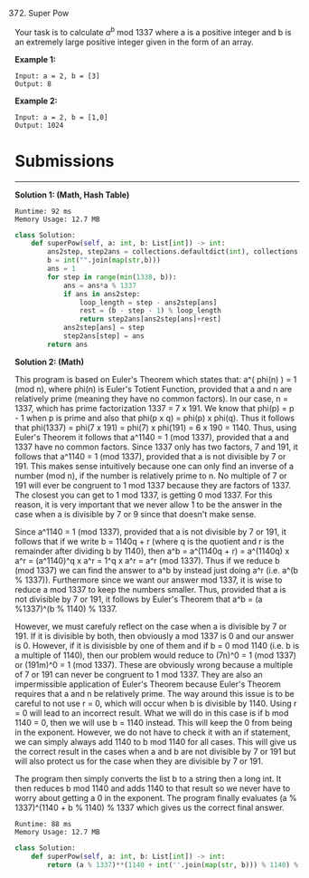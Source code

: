 372. Super Pow

Your task is to calculate $a^{b}$ mod 1337 where a is a positive integer and b is an extremely large positive integer given in the form of an array.

**Example 1:**
```
Input: a = 2, b = [3]
Output: 8
```

**Example 2:**
```
Input: a = 2, b = [1,0]
Output: 1024
```

# Submissions
---
**Solution 1: (Math, Hash Table)**
```
Runtime: 92 ms
Memory Usage: 12.7 MB
```
```python
class Solution:
    def superPow(self, a: int, b: List[int]) -> int:
        ans2step, step2ans = collections.defaultdict(int), collections.defaultdict(int)
        b = int("".join(map(str,b)))
        ans = 1
        for step in range(min(1338, b)):
            ans = ans*a % 1337
            if ans in ans2step:
                loop_length = step - ans2step[ans]
                rest = (b - step - 1) % loop_length
                return step2ans[ans2step[ans]+rest]
            ans2step[ans] = step
            step2ans[step] = ans
        return ans
```

**Solution 2: (Math)**

This program is based on Euler's Theorem which states that: a^( phi(n) ) = 1 (mod n), where phi(n) is Euler's Totient Function, provided that a and n are relatively prime (meaning they have no common factors). In our case, n = 1337, which has prime factorization 1337 = 7 x 191. We know that phi(p) = p - 1 when p is prime and also that phi(p x q) = phi(p) x phi(q). Thus it follows that phi(1337) = phi(7 x 191) = phi(7) x phi(191) = 6 x 190 = 1140. Thus, using Euler's Theorem it follows that a^1140 = 1 (mod 1337), provided that a and 1337 have no common factors. Since 1337 only has two factors, 7 and 191, it follows that a^1140 = 1 (mod 1337), provided that a is not divisible by 7 or 191. This makes sense intuitively because one can only find an inverse of a number (mod n), if the number is relatively prime to n. No multiple of 7 or 191 will ever be congruent to 1 mod 1337 because they are factors of 1337. The closest you can get to 1 mod 1337, is getting 0 mod 1337. For this reason, it is very important that we never allow 1 to be the answer in the case when a is divisible by 7 or 9 since that doesn't make sense.

Since a^1140 = 1 (mod 1337), provided that a is not divisible by 7 or 191, it follows that if we write b = 1140q + r (where q is the quotient and r is the remainder after dividing b by 1140), then a^b = a^(1140q + r) = a^(1140q) x a^r = (a^1140)^q x a^r = 1^q x a^r = a^r (mod 1337). Thus if we reduce b (mod 1337) we can find the answer to a^b by instead just doing a^r (i.e. a^(b % 1337)). Furthermore since we want our answer mod 1337, it is wise to reduce a mod 1337 to keep the numbers smaller. Thus, provided that a is not divisible by 7 or 191, it follows by Euler's Theorem that a^b = (a %1337)^(b % 1140) % 1337.

However, we must carefuly reflect on the case when a is divisible by 7 or 191. If it is divisible by both, then obviously a mod 1337 is 0 and our answer is 0. However, if it is divisisble by one of them and if b = 0 mod 1140 (i.e. b is a multiple of 1140), then our problem would reduce to (7n)^0 = 1 (mod 1337) or (191m)^0 = 1 (mod 1337). These are obviously wrong because a multiple of 7 or 191 can never be congruent to 1 mod 1337. They are also an impermissible application of Euler's Theorem because Euler's Theorem requires that a and n be relatively prime. The way around this issue is to be careful to not use r = 0, which will occur when b is divisible by 1140. Using r = 0 will lead to an incorrect result. What we will do in this case is if b mod 1140 = 0, then we will use b = 1140 instead. This will keep the 0 from being in the exponent. However, we do not have to check it with an if statement, we can simply always add 1140 to b mod 1140 for all cases. This will give us the correct result in the cases when a and b are not divisible by 7 or 191 but will also protect us for the case when they are divisible by 7 or 191.

The program then simply converts the list b to a string then a long int. It then reduces b mod 1140 and adds 1140 to that result so we never have to worry about getting a 0 in the exponent. The program finally evaluates (a % 1337)^(1140 + b % 1140) % 1337 which gives us the correct final answer.

```
Runtime: 88 ms
Memory Usage: 12.7 MB
```
```python
class Solution:
    def superPow(self, a: int, b: List[int]) -> int:
        return (a % 1337)**(1140 + int(''.join(map(str, b))) % 1140) % 1337
```